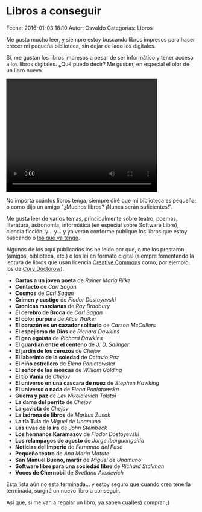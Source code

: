 Libros a conseguir
==================================

Fecha: 2016-01-03 18:10
Autor: Osvaldo
Categorías: Libros

Me gusta mucho leer, y siempre estoy buscando libros impresos para hacer crecer mi pequeña biblioteca, sin dejar de lado los digitales.

<!-- break -->

Si, me gustan los libros impresos a pesar de ser informático y tener acceso a los libros digitales. ¿Qué puedo decir? Me gustan, en especial el olor de un libro nuevo.

<video style="width:400px;height:300px;" controls>
    <source src="2016-01-03-libros-a-conseguir/Book.mp4" type="video/mp4">
    <p>This is fallback content to display if the browser does not support the video element.</p>
</video>

No importa cuántos libros tenga, siempre diré que mi biblioteca es pequeña; o como dijo un amigo "¿Muchos libros? ¡Nunca serán suficientes!".

Me gusta leer de varios temas, principalmente sobre teatro, poemas, literatura, astronomía, informática (en especial sobre Software Libre), ciencia ficción, y... y... y ya verán conforme publique los libros que estoy buscando o [los que ya tengo](https://salazarysanchez.github.io/entradas/2016-01-03-libros-que-tengo.html).

Algunos de los aquí publicados los he leído por que, o me los prestaron (amigos, biblioteca, etc.) o los leí en formato digital (siempre fomentando la lectura de libros que usan licencia [Creative Commons](https://creativecommons.org/) como, por ejemplo, los de [Cory Doctorow](http://craphound.com/)).

* __Cartas a un joven poeta__ de _Rainer María Rilke_
* __Contacto__ de _Carl Sagan_
* __Cosmos__ de _Carl Sagan_
* __Crimen y castigo__ de _Fiodor Dostoyevski_
* __Cronicas marcianas__ de _Ray Bradbury_
* __El cerebro de Broca__ de _Carl Sagan_
* __El color purpura__ de _Alice Walker_
* __El corazón es un cazador solitario__ de _Carson McCullers_
* __El espejismo de Dios__ de _Richard Dawkins_
* __El gen egoísta__ de _Richard Dawkins_
* __El guardian entre el centeno__ de _J. D. Salinger_
* __El jardin de los cerezos__ de _Chejov_
* __El laberinto de la soledad__ de _Octavio Paz_
* __El niño estrellero__ de _Elena Poniatowska_
* __El señor de las moscas__ de _William Golding_
* __El tío Vania__ de _Chejov_
* __El universo en una cascara de nuez__ de _Stephen Hawking_
* __El universo o nada__ de _Elena Poniatowska_
* __Guerra y paz__ de _Lev Nikolaievich Tolstoi_
* __La dama del perrito__ de _Chejov_
* __La gaviota__ de _Chejov_
* __La ladrona de libros__ de _Markus Zusak_
* __La tía Tula__ de _Miguel de Unamuno_
* __Las uvas de la ira__ de _John Steinbeck_
* __Los hermanos Karamazov__ de _Fiodor Dostoyevski_
* __Los relampagos de agosto__ de _Jorge Ibarguengoitia_
* __Noticias del Imperio__ de _Fernando del Paso_
* __Pequeño teatro__ de _Ana María Matute_
* __San Manuel Bueno, martir__ de _Miguel de Unamuno_
* __Software libre para una sociedad libre__ de _Richard Stallman_
* __Voces de Chernobil__ de _Svetlana Alexievich_




Esta lista aún no esta terminada... y estoy seguro que cuando crea tenerla terminada, surgirá un nuevo libro a conseguir.

Así que, si me van a regalar un libro, ya saben cual(es) comprar ;)
